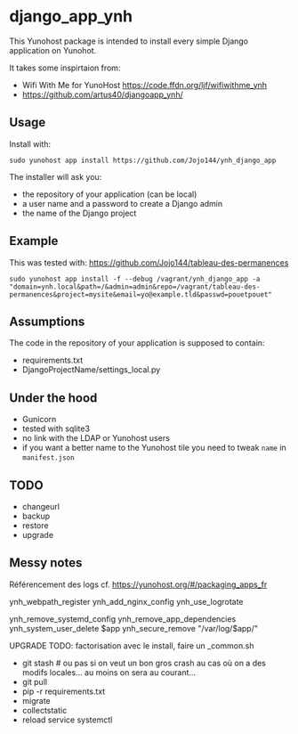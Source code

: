 django_app_ynh
===============

This Yunohost package is intended to install every simple Django application on Yunohot.

It takes some inspirtaion from:
  - Wifi With Me for YunoHost https://code.ffdn.org/ljf/wifiwithme_ynh
  - https://github.com/artus40/djangoapp_ynh/


## Usage

Install with:

```
sudo yunohost app install https://github.com/Jojo144/ynh_django_app
```

The installer will ask you:
  - the repository of your application (can be local)
  - a user name and a password to create a Django admin
  - the name of the Django project
    

## Example

This was tested with: https://github.com/Jojo144/tableau-des-permanences

```
sudo yunohost app install -f --debug /vagrant/ynh_django_app -a "domain=ynh.local&path=/&admin=admin&repo=/vagrant/tableau-des-permanences&project=mysite&email=yo@example.tld&passwd=pouetpouet"
```

## Assumptions

The code in the repository of your application is supposed to contain:

  - requirements.txt
  - DjangoProjectName/settings_local.py



## Under the hood

  - Gunicorn
  - tested with sqlite3
  - no link with the LDAP or Yunohost users
  - if you want a better name to the Yunohost tile you need to tweak `name` in `manifest.json`


## TODO

  - changeurl
  - backup
  - restore
  - upgrade


## Messy notes

Référencement des logs cf. https://yunohost.org/#/packaging_apps_fr

ynh_webpath_register
ynh_add_nginx_config
ynh_use_logrotate

ynh_remove_systemd_config
ynh_remove_app_dependencies
ynh_system_user_delete $app
ynh_secure_remove "/var/log/$app/"

UPGRADE
  TODO: factorisation avec le install, faire un _common.sh
 - git stash # ou pas si on veut un bon gros crash au cas où on a des modifs locales… au moins on sera au courant…
 - git pull
 - pip -r requirements.txt
 - migrate
 - collectstatic
 - reload service systemctl
